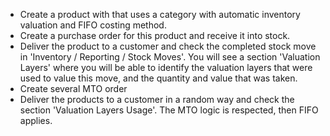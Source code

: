 - Create a product with that uses a category with automatic inventory
  valuation and FIFO costing method.
- Create a purchase order for this product and receive it into stock.
- Deliver the product to a customer and check the completed stock move
  in 'Inventory / Reporting / Stock Moves'. You will see a section
  'Valuation Layers' where you will be able to identify the valuation
  layers that were used to value this move, and the quantity and value
  that was taken.
- Create several MTO order
- Deliver the products to a customer in a random way and check the
  section 'Valuation Layers Usage'. The MTO logic is respected, then
  FIFO applies.
